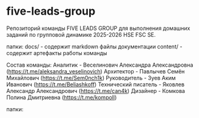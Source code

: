 # five-leads-group
Репозиторий команды FIVE LEADS GROUP для выполнения домашних заданий по групповой динамике 2025-2026 HSE FSC SE.

папки:
docs/ - содержит markdown файлы документации 
content/ - содержит артефакты работы команды


Состав команды: 
Аналитик - Веселинович Александра Александровна (https://t.me/aleksandra_veselinovich)
Архитектор - Павлычев Семён Михайлович (https://t.me/Sem0nch1k)
Руководитель - Зуев Аким Иванович (https://t.me/Beliashkoff)
Технический писатель - Яковлев Александр Александрович (https://t.me/can4k)
Дизайнер - Комкова Полина Дмитриевна (https://t.me/kompoll)

папки:
